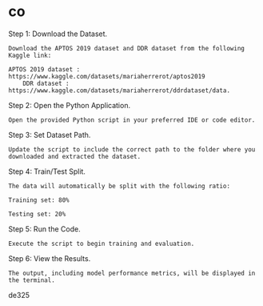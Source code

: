 # co
Step 1: Download the Dataset.

	Download the APTOS 2019 dataset and DDR dataset from the following Kaggle link:

	APTOS 2019 dataset : https://www.kaggle.com/datasets/mariaherrerot/aptos2019
        DDR dataset : https://www.kaggle.com/datasets/mariaherrerot/ddrdataset/data.

Step 2: Open the Python Application.

	Open the provided Python script in your preferred IDE or code editor.

Step 3: Set Dataset Path.

	Update the script to include the correct path to the folder where you downloaded and extracted the dataset.

Step 4: Train/Test Split.

	The data will automatically be split with the following ratio:

	Training set: 80%
	
	Testing set: 20%

Step 5: Run the Code.

	Execute the script to begin training and evaluation.

Step 6: View the Results.

	The output, including model performance metrics, will be displayed in the terminal.
de325
